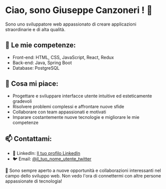 # Ciao, sono Giuseppe Canzoneri ! 👋

Sono uno sviluppatore web appassionato di creare applicazioni straordinarie e di alta qualità.

## 🚀 Le mie competenze:

- Front-end: HTML, CSS, JavaScript, React, Redux
- Back-end: Java, Spring Boot
- Database: PostgreSQL

## 🌱 Cosa mi piace:

- Progettare e sviluppare interfacce utente intuitive ed esteticamente gradevoli
- Risolvere problemi complessi e affrontare nuove sfide
- Collaborare con team appassionati e motivati
- Imparare costantemente nuove tecnologie e migliorare le mie competenze

## 📫 Contattami:

- 💼 LinkedIn: [Il tuo profilo LinkedIn](www.linkedin.com/in/giuseppe-canzoneri-94828b270)
- 🐦 Email: [@il_tuo_nome_utente_twitter](gcanzoneri3@gmail.com)

🌟 Sono sempre aperto a nuove opportunità e collaborazioni interessanti nel campo dello sviluppo web. Non vedo l'ora di connettermi con altre persone appassionate di tecnologia!
